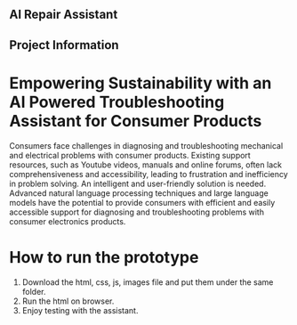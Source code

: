 ## AI Repair Assistant

## Project Information
# Empowering Sustainability with an AI Powered Troubleshooting Assistant for Consumer Products
Consumers face challenges in diagnosing and troubleshooting mechanical and electrical problems with consumer products. Existing support resources, such as Youtube videos, manuals and online forums, often lack comprehensiveness and accessibility, leading to frustration and inefficiency in problem solving. An intelligent and user-friendly solution is needed. Advanced natural language processing techniques and large language models have the potential to provide consumers with efficient and easily accessible support for diagnosing and troubleshooting problems with consumer electronics products.

# How to run the prototype
1. Download the html, css, js, images file and put them under the same folder.
2. Run the html on browser.
3. Enjoy testing with the assistant.
